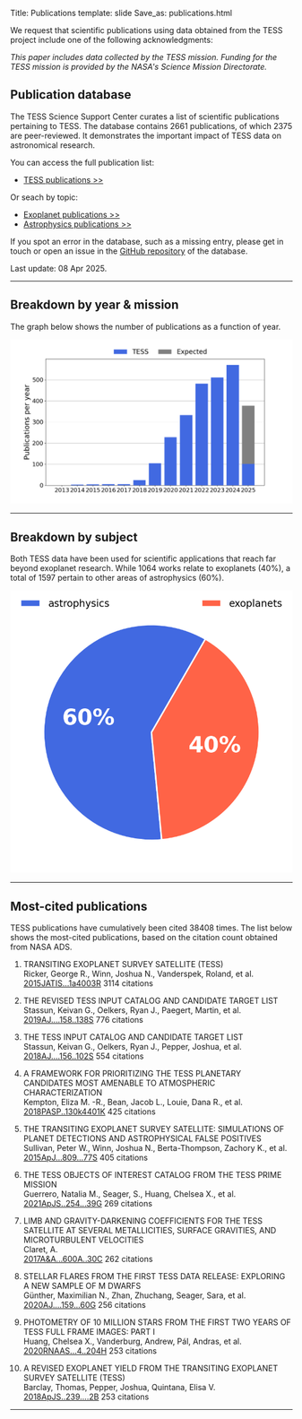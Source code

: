 Title: Publications
template: slide
Save_as: publications.html



We request that scientific publications using data obtained from the TESS project include one of the following acknowledgments:

*This paper includes data collected by the TESS mission. Funding for
the TESS mission is provided by the NASA's Science Mission Directorate.*

<h2>Publication database</h2>

The TESS Science Support Center curates a list of scientific publications
pertaining to TESS.
The database contains 2661 publications,
of which 2375 are peer-reviewed.
It demonstrates the important impact of TESS data
on astronomical research.

You can access the full publication list:

 * [TESS publications >>](tpub.html)

Or seach by topic:

 * [Exoplanet publications >>](tpub-exoplanets.html)
 * [Astrophysics publications >>](tpub-astrophysics.html)

If you spot an error in the database, such as a missing entry,
please get in touch or open an issue in the <a href="https://github.com/tessgi/tpub">GitHub repository</a> of the database.

Last update: 08 Apr 2025.

<hr/>

## Breakdown by year & mission

The graph below shows the number of publications as a function
of year.

![Publication rate by year](images/statistics/publications_barchart.png)

<hr/>

## Breakdown by subject

Both TESS data have been used for scientific applications
that reach far beyond exoplanet research.
While 1064 works relate to exoplanets
(40%),
a total of 1597
pertain to other areas of astrophysics
(60%).


![Publications by subject](images/statistics/publications_piechart.png)

<hr/>

## Most-cited publications

TESS publications have cumulatively been cited
38408 times.
The list below shows the most-cited publications,
based on the citation count obtained from NASA ADS.


1. TRANSITING EXOPLANET SURVEY SATELLITE (TESS)  
Ricker, George R., Winn, Joshua N., Vanderspek, Roland, et al.    
[2015JATIS...1a4003R](http://adsabs.harvard.edu/abs/2015JATIS...1a4003R)
<span class="badge">3114 citations</span>

2. THE REVISED TESS INPUT CATALOG AND CANDIDATE TARGET LIST  
Stassun, Keivan G., Oelkers, Ryan J., Paegert, Martin, et al.    
[2019AJ....158..138S](http://adsabs.harvard.edu/abs/2019AJ....158..138S)
<span class="badge">776 citations</span>

3. THE TESS INPUT CATALOG AND CANDIDATE TARGET LIST  
Stassun, Keivan G., Oelkers, Ryan J., Pepper, Joshua, et al.    
[2018AJ....156..102S](http://adsabs.harvard.edu/abs/2018AJ....156..102S)
<span class="badge">554 citations</span>

4. A FRAMEWORK FOR PRIORITIZING THE TESS PLANETARY CANDIDATES MOST AMENABLE TO ATMOSPHERIC CHARACTERIZATION  
Kempton, Eliza M. -R., Bean, Jacob L., Louie, Dana R., et al.    
[2018PASP..130k4401K](http://adsabs.harvard.edu/abs/2018PASP..130k4401K)
<span class="badge">425 citations</span>

5. THE TRANSITING EXOPLANET SURVEY SATELLITE: SIMULATIONS OF PLANET DETECTIONS AND ASTROPHYSICAL FALSE POSITIVES  
Sullivan, Peter W., Winn, Joshua N., Berta-Thompson, Zachory K., et al.    
[2015ApJ...809...77S](http://adsabs.harvard.edu/abs/2015ApJ...809...77S)
<span class="badge">405 citations</span>

6. THE TESS OBJECTS OF INTEREST CATALOG FROM THE TESS PRIME MISSION  
Guerrero, Natalia M., Seager, S., Huang, Chelsea X., et al.    
[2021ApJS..254...39G](http://adsabs.harvard.edu/abs/2021ApJS..254...39G)
<span class="badge">269 citations</span>

7. LIMB AND GRAVITY-DARKENING COEFFICIENTS FOR THE TESS SATELLITE AT SEVERAL METALLICITIES, SURFACE GRAVITIES, AND MICROTURBULENT VELOCITIES  
Claret, A.    
[2017A&A...600A..30C](http://adsabs.harvard.edu/abs/2017A&A...600A..30C)
<span class="badge">262 citations</span>

8. STELLAR FLARES FROM THE FIRST TESS DATA RELEASE: EXPLORING A NEW SAMPLE OF M DWARFS  
Günther, Maximilian N., Zhan, Zhuchang, Seager, Sara, et al.    
[2020AJ....159...60G](http://adsabs.harvard.edu/abs/2020AJ....159...60G)
<span class="badge">256 citations</span>

9. PHOTOMETRY OF 10 MILLION STARS FROM THE FIRST TWO YEARS OF TESS FULL FRAME IMAGES: PART I  
Huang, Chelsea X., Vanderburg, Andrew, Pál, Andras, et al.    
[2020RNAAS...4..204H](http://adsabs.harvard.edu/abs/2020RNAAS...4..204H)
<span class="badge">253 citations</span>

10. A REVISED EXOPLANET YIELD FROM THE TRANSITING EXOPLANET SURVEY SATELLITE (TESS)  
Barclay, Thomas, Pepper, Joshua, Quintana, Elisa V.    
[2018ApJS..239....2B](http://adsabs.harvard.edu/abs/2018ApJS..239....2B)
<span class="badge">253 citations</span>
<hr/>

<!-- 
## Most-read publications

The read count shown below is obtained from the ADS API
and indicates the number of times the article has been downloaded
within the last 90 days.

<hr/>

-->

<!-- ## Most-active authors

The entries in the publication database have been authored and co-authored
by a total of 8242 unique author names.
Here we list the most-active authors, defined as those with six or more first-author publications in our database.


 * Southworth, J (23 publications)

 * Sun, Q (13 publications)

 * Poro, A (13 publications)

 * Lee, J (11 publications)

 * Balona, L (10 publications)

 * Kunimoto, M (10 publications)

 * Bouma, L (10 publications)

 * Howard, W (10 publications)

 * Kostov, V (9 publications)

 * Gan, T (9 publications)

 * Maciejewski, G (9 publications)

 * Zasche, P (9 publications)

 * Koen, C (9 publications)

 * Kahraman Alicavus, F (8 publications)

 * Naze, Y (8 publications)

 * Borkovits, T (8 publications)

 * Savanov, I (7 publications)

 * Cloutier, R (7 publications)

 * Jayasinghe, T (7 publications)

 * Gaidos, E (7 publications)

 * Doyle, L (7 publications)

 * Lillo-Box, J (7 publications)

 * Nardiello, D (7 publications)

 * Bowman, D (7 publications)

 * Stassun, K (6 publications)

 * Feinstein, A (6 publications)

 * Gill, S (6 publications)

 * Jayaraman, R (6 publications)

 * Murphy, S (6 publications)

 * Kanodia, S (6 publications)

 * Damasso, M (6 publications)

 * Yildirim, M (6 publications)

 * Schaefer, B (6 publications)

 * Ramsay, G (6 publications)

 * Bognar, Z (6 publications)

 * Knudstrup, E (6 publications)

 * Ulas, B (6 publications)

 * Littlefield, C (6 publications)

 * Shi, X (6 publications)

 * Uzundag, M (6 publications)

 * Wang, J (6 publications)

 * Kato, T (6 publications)

 * Kalman, S (6 publications)

 * Wong, I (6 publications)
-->